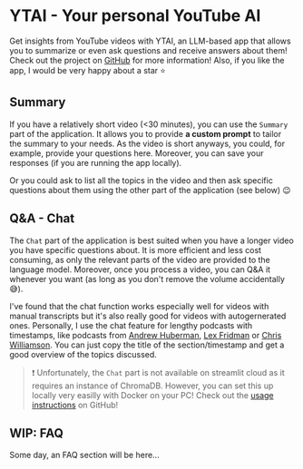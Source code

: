 # YTAI - Your personal YouTube AI

Get insights from YouTube videos with YTAI, an LLM-based app that allows you to summarize or even ask questions and receive answers about them! Check out the project on [GitHub](https://github.com/sudoleg/ytai) for more information! Also, if you like the app, I would be very happy about a star :star:

## Summary

If you have a relatively short video (<30 minutes), you can use the `Summary` part of the application. It allows you to provide **a custom prompt** to tailor the summary to your needs. As the video is short anyways, you could, for example, provide your questions here. Moreover, you can save your responses (if you are running the app locally).

Or you could ask to list all the topics in the video and then ask specific questions about them using the other part of the application (see below) 😉

## Q&A - Chat

The `Chat` part of the application is best suited when you have a longer video you have specific questions about. It is more efficient and less cost consuming, as only the relevant parts of the video are provided to the language model. Moreover, once you process a video, you can Q&A it whenever you want (as long as you don't remove the volume accidentally 😅).

I've found that the chat function works especially well for videos with manual transcripts but it's also really good for videos with autogernerated ones. Personally, I use the chat feature for lengthy podcasts with timestamps, like podcasts from [Andrew Huberman](https://www.youtube.com/@hubermanlab), [Lex Fridman](https://www.youtube.com/@lexfridman) or [Chris Williamson](https://www.youtube.com/@ChrisWillx). You can just copy the title of the section/timestamp and get a good overview of the topics discussed.

> ❗ Unfortunately, the `Chat` part is not available on streamlit cloud as it requires an instance of ChromaDB. However, you can set this up locally very easilly with Docker on your PC! Check out the [usage instructions](https://github.com/sudoleg/ytai?tab=readme-ov-file#installation--usage) on GitHub!

## WIP: FAQ

Some day, an FAQ section will be here...
